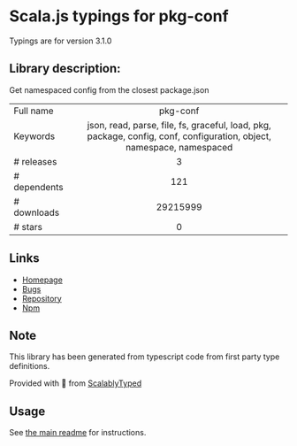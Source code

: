 
# Scala.js typings for pkg-conf

Typings are for version 3.1.0

## Library description:
Get namespaced config from the closest package.json

|                    |                 |
| ------------------ | :-------------: |
| Full name          | pkg-conf |
| Keywords           | json, read, parse, file, fs, graceful, load, pkg, package, config, conf, configuration, object, namespace, namespaced |
| # releases         | 3 |
| # dependents       | 121 |
| # downloads        | 29215999 |
| # stars            | 0 |

## Links
- [Homepage](https://github.com/sindresorhus/pkg-conf#readme)
- [Bugs](https://github.com/sindresorhus/pkg-conf/issues)
- [Repository](https://github.com/sindresorhus/pkg-conf)
- [Npm](https://www.npmjs.com/package/pkg-conf)
    


## Note
This library has been generated from typescript code from first party type definitions.

Provided with :purple_heart: from [ScalablyTyped](https://github.com/oyvindberg/ScalablyTyped)

## Usage
See [the main readme](../../readme.md) for instructions.


